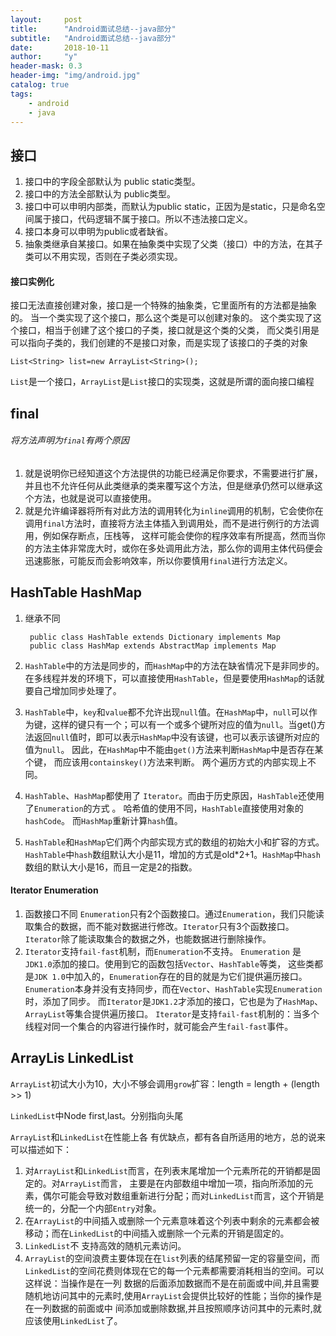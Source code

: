 ```yaml
---
layout:     post
title:      "Android面试总结--java部分"
subtitle:   "Android面试总结--java部分"
date:       2018-10-11
author:     "y"
header-mask: 0.3
header-img: "img/android.jpg"
catalog: true
tags:
    - android
    - java
---
```


## 接口

 1. 接口中的字段全部默认为 public static类型。
 2. 接口中的方法全部默认为 public类型。
 3. 接口中可以申明内部类，而默认为public static，正因为是static，只是命名空间属于接口，代码逻辑不属于接口。所以不违法接口定义。
 4. 接口本身可以申明为public或者缺省。
 5. 抽象类继承自某接口。如果在抽象类中实现了父类（接口）中的方法，在其子类可以不用实现，否则在子类必须实现。

#### 接口实例化

接口无法直接创建对象，接口是一个特殊的抽象类，它里面所有的方法都是抽象的。
当一个类实现了这个接口，那么这个类是可以创建对象的。
这个类实现了这个接口，相当于创建了这个接口的子类，接口就是这个类的父类，
而父类引用是可以指向子类的，我们创建的不是接口对象，而是实现了该接口的子类的对象

    List<String> list=new ArrayList<String>(); 

`List`是一个接口，`ArrayList`是`List`接口的实现类，这就是所谓的面向接口编程

## final

###### 将方法声明为`final`有两个原因

1. 就是说明你已经知道这个方法提供的功能已经满足你要求，不需要进行扩展，并且也不允许任何从此类继承的类来覆写这个方法，但是继承仍然可以继承这个方法，也就是说可以直接使用。
2. 就是允许编译器将所有对此方法的调用转化为`inline`调用的机制，它会使你在调用`final`方法时，直接将方法主体插入到调用处，而不是进行例行的方法调用，例如保存断点，压栈等，
这样可能会使你的程序效率有所提高，然而当你的方法主体非常庞大时，或你在多处调用此方法，那么你的调用主体代码便会迅速膨胀，可能反而会影响效率，所以你要慎用`final`进行方法定义。

## HashTable HashMap

1. 继承不同
 
        public class HashTable extends Dictionary implements Map
        public class HashMap extends AbstractMap implements Map

2. `HashTable`中的方法是同步的，而`HashMap`中的方法在缺省情况下是非同步的。在多线程并发的环境下，可以直接使用`HashTable`，但是要使用`HashMap`的话就要自己增加同步处理了。
3. `HashTable`中，`key`和`value`都不允许出现`null`值。在`HashMap`中，`null`可以作为键，这样的键只有一个；可以有一个或多个键所对应的值为`null`。当get()方法返回`null`值时，即可以表示`HashMap`中没有该键，也可以表示该键所对应的值为`null`。
因此，在`HashMap`中不能由`get()`方法来判断`HashMap`中是否存在某个键， 而应该用`containskey()`方法来判断。 两个遍历方式的内部实现上不同。
4. `HashTable`、`HashMap`都使用了 `Iterator`。而由于历史原因，`HashTable`还使用了`Enumeration`的方式 。 哈希值的使用不同，`HashTable`直接使用对象的`hashCode`。
而`HashMap`重新计算`hash`值。
5. `HashTable`和`HashMap`它们两个内部实现方式的数组的初始大小和扩容的方式。`HashTable`中`hash`数组默认大小是11，增加的方式是old*2+1。`HashMap`中`hash`数组的默认大小是16，而且一定是2的指数。

#### Iterator Enumeration

1. 函数接口不同 `Enumeration`只有2个函数接口。通过`Enumeration`，我们只能读取集合的数据，而不能对数据进行修改。`Iterator`只有3个函数接口。
`Iterator`除了能读取集合的数据之外，也能数据进行删除操作。
2. `Iterator`支持`fail-fast`机制，而`Enumeration`不支持。 `Enumeration` 是`JDK1.0`添加的接口。使用到它的函数包括`Vector`、`HashTable`等类，
这些类都是`JDK 1.0`中加入的，`Enumeration`存在的目的就是为它们提供遍历接口。`Enumeration`本身并没有支持同步，而在`Vector`、`HashTable`实现`Enumeration`时，添加了同步。
而`Iterator`是`JDK1.2`才添加的接口，它也是为了`HashMap`、`ArrayList`等集合提供遍历接口。
`Iterator`是支持`fail-fast`机制的：当多个线程对同一个集合的内容进行操作时，就可能会产生`fail-fast`事件。

## ArrayLis LinkedList

`ArrayList`初试大小为10，大小不够会调用`grow`扩容：length = length + (length >> 1)

`LinkedList`中Node first,last。分别指向头尾

`ArrayList`和`LinkedList`在性能上各 有优缺点，都有各自所适用的地方，总的说来可以描述如下：

1. 对`ArrayList`和`LinkedList`而言，在列表末尾增加一个元素所花的开销都是固定的。对`ArrayList`而言，
主要是在内部数组中增加一项，指向所添加的元素，偶尔可能会导致对数组重新进行分配；而对`LinkedList`而言，这个开销是 统一的，分配一个内部`Entry`对象。
2. 在`ArrayList`的中间插入或删除一个元素意味着这个列表中剩余的元素都会被移动；而在`LinkedList`的中间插入或删除一个元素的开销是固定的。
3. `LinkedList`不 支持高效的随机元素访问。
4. `ArrayList`的空间浪费主要体现在在`list`列表的结尾预留一定的容量空间，而`LinkedList`的空间花费则体现在它的每一个元素都需要消耗相当的空间。可以这样说：当操作是在一列 数据的后面添加数据而不是在前面或中间,并且需要随机地访问其中的元素时,使用`ArrayList`会提供比较好的性能；当你的操作是在一列数据的前面或中 间添加或删除数据,并且按照顺序访问其中的元素时,就应该使用`LinkedList`了。

